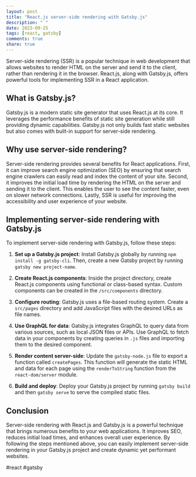 ```yaml
---
layout: post
title: "React.js server-side rendering with Gatsby.js"
description: " "
date: 2023-09-25
tags: [react, gatsby]
comments: true
share: true
---
```


Server-side rendering (SSR) is a popular technique in web development that allows websites to render HTML on the server and send it to the client, rather than rendering it in the browser. React.js, along with Gatsby.js, offers powerful tools for implementing SSR in a React application.

## What is Gatsby.js?

Gatsby.js is a modern static site generator that uses React.js at its core. It leverages the performance benefits of static site generation while still providing dynamic capabilities. Gatsby.js not only builds fast static websites but also comes with built-in support for server-side rendering.

## Why use server-side rendering?

Server-side rendering provides several benefits for React applications. First, it can improve search engine optimization (SEO) by ensuring that search engine crawlers can easily read and index the content of your site. Second, it improves the initial load time by rendering the HTML on the server and sending it to the client. This enables the user to see the content faster, even on slower network connections. Lastly, SSR is useful for improving the accessibility and user experience of your website.

## Implementing server-side rendering with Gatsby.js

To implement server-side rendering with Gatsby.js, follow these steps:

1. **Set up a Gatsby.js project**: Install Gatsby.js globally by running `npm install -g gatsby-cli`. Then, create a new Gatsby project by running `gatsby new project-name`.

2. **Create React.js components**: Inside the project directory, create React.js components using functional or class-based syntax. Custom components can be created in the `/src/components` directory.

3. **Configure routing**: Gatsby.js uses a file-based routing system. Create a `src/pages` directory and add JavaScript files with the desired URLs as file names.

4. **Use GraphQL for data**: Gatsby.js integrates GraphQL to query data from various sources, such as local JSON files or APIs. Use GraphQL to fetch data in your components by creating queries in `.js` files and importing them to the desired component.

5. **Render content server-side**: Update the `gatsby-node.js` file to export a function called `createPages`. This function will generate the static HTML and data for each page using the `renderToString` function from the `react-dom/server` module.

6. **Build and deploy**: Deploy your Gatsby.js project by running `gatsby build` and then `gatsby serve` to serve the compiled static files.

## Conclusion

Server-side rendering with React.js and Gatsby.js is a powerful technique that brings numerous benefits to your web applications. It improves SEO, reduces initial load times, and enhances overall user experience. By following the steps mentioned above, you can easily implement server-side rendering in your Gatsby.js project and create dynamic yet performant websites.

#react #gatsby